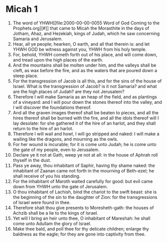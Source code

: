 ﻿# Micah  1
1. The word of YHWH[[file:2000-00-00-0055 Word of God Coming to the Prophets.org][#]] that came to Micah the Morasthite in the days of Jotham, Ahaz, and Hezekiah, kings of Judah, which he saw concerning Samaria and Jerusalem. 
2. Hear, all ye people; hearken, O earth, and all that therein is: and let YHWH GOD be witness against you, YHWH from his holy temple. 
3. For, behold, YHWH cometh forth out of his place, and will come down, and tread upon the high places of the earth. 
4. And the mountains shall be molten under him, and the valleys shall be cleft, as wax before the fire, and as the waters that are poured down a steep place. 
5. For the transgression of Jacob is all this, and for the sins of the house of Israel. What is the transgression of Jacob? is it not Samaria? and what are the high places of Judah? are they not Jerusalem? 
6. Therefore I will make Samaria as an heap of the field, and as plantings of a vineyard: and I will pour down the stones thereof into the valley, and I will discover the foundations thereof. 
7. And all the graven images thereof shall be beaten to pieces, and all the hires thereof shall be burned with the fire, and all the idols thereof will I lay desolate: for she gathered it of the hire of an harlot, and they shall return to the hire of an harlot. 
8. Therefore I will wail and howl, I will go stripped and naked: I will make a wailing like the dragons, and mourning as the owls. 
9. For her wound is incurable; for it is come unto Judah; he is come unto the gate of my people, even to Jerusalem. 
10.  Declare ye it not at Gath, weep ye not at all: in the house of Aphrah roll thyself in the dust. 
11. Pass ye away, thou inhabitant of Saphir, having thy shame naked: the inhabitant of Zaanan came not forth in the mourning of Beth-ezel; he shall receive of you his standing. 
12. For the inhabitant of Maroth waited carefully for good: but evil came down from YHWH unto the gate of Jerusalem. 
13. O thou inhabitant of Lachish, bind the chariot to the swift beast: she is the beginning of the sin to the daughter of Zion: for the transgressions of Israel were found in thee. 
14. Therefore shalt thou give presents to Moresheth-gath: the houses of Achzib shall be a lie to the kings of Israel. 
15. Yet will I bring an heir unto thee, O inhabitant of Mareshah: he shall come unto Adullam the glory of Israel. 
16. Make thee bald, and poll thee for thy delicate children; enlarge thy baldness as the eagle; for they are gone into captivity from thee. 
